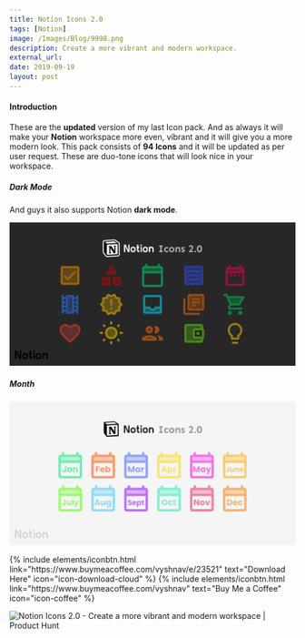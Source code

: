 ```yaml
---
title: Notion Icons 2.0
tags: [Notion]
image: /Images/Blog/9998.png
description: Create a more vibrant and modern workspace.
external_url:
date: 2019-09-19
layout: post
---
```

#### Introduction

These are the **updated** version of my last Icon pack. And as always it will make your **Notion** workspace more even, vibrant and it will give you a more modern look. This pack consists of **94 Icons** and it will be updated as per user request. These are duo-tone icons that will look nice in your workspace.

##### Dark Mode

And guys it also supports Notion **dark mode**.

![alt text](/Images/Blog/9998-1.png "Notion Icons 2.0")

##### Month

![alt text](/Images/Blog/9998-2.png "Notion Icons 2.0")


<p class="text-center">
{% include elements/iconbtn.html link="https://www.buymeacoffee.com/vyshnav/e/23521" text="Download Here" icon="icon-download-cloud" %}
{% include elements/iconbtn.html link="https://www.buymeacoffee.com/vyshnav" text="Buy Me a Coffee" icon="icon-coffee" %}
</p>

<p class="text-center">
<a href="https://www.producthunt.com/posts/notion-icons-2-0?utm_source=badge-featured&utm_medium=badge&utm_souce=badge-notion-icons-2-0" target="_blank" style="text-decoration: none !important; background-color: transparent;"><img src="https://api.producthunt.com/widgets/embed-image/v1/featured.svg?post_id=297569&theme=light" alt="Notion Icons 2.0 - Create a more vibrant and modern workspace | Product Hunt" style="width: 250px; height: 54px;" width="250" height="54" /></a>
</p>